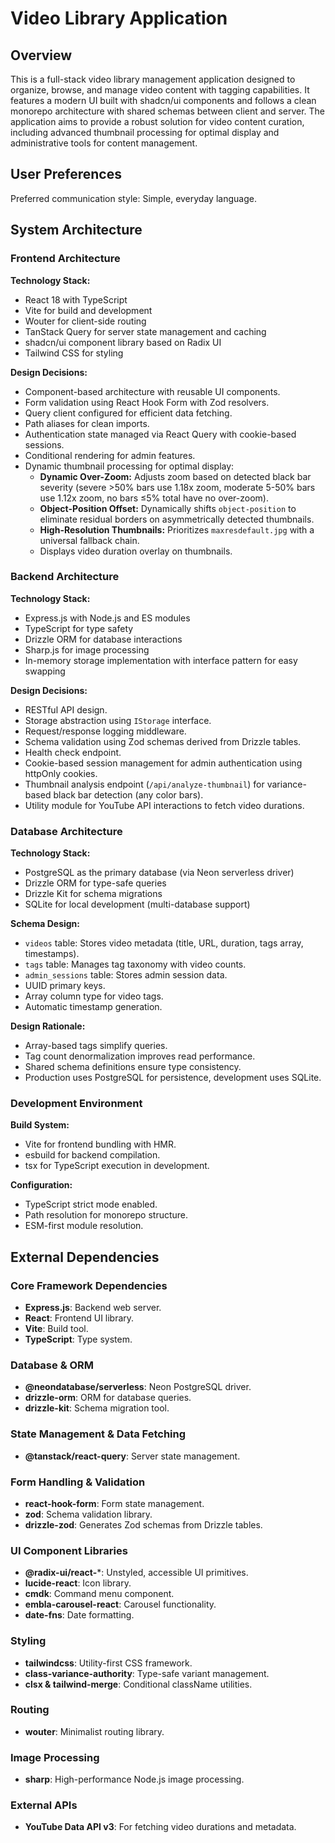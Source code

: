 # Video Library Application

## Overview

This is a full-stack video library management application designed to organize, browse, and manage video content with tagging capabilities. It features a modern UI built with shadcn/ui components and follows a clean monorepo architecture with shared schemas between client and server. The application aims to provide a robust solution for video content curation, including advanced thumbnail processing for optimal display and administrative tools for content management.

## User Preferences

Preferred communication style: Simple, everyday language.

## System Architecture

### Frontend Architecture

**Technology Stack:**
- React 18 with TypeScript
- Vite for build and development
- Wouter for client-side routing
- TanStack Query for server state management and caching
- shadcn/ui component library based on Radix UI
- Tailwind CSS for styling

**Design Decisions:**
- Component-based architecture with reusable UI components.
- Form validation using React Hook Form with Zod resolvers.
- Query client configured for efficient data fetching.
- Path aliases for clean imports.
- Authentication state managed via React Query with cookie-based sessions.
- Conditional rendering for admin features.
- Dynamic thumbnail processing for optimal display:
    - **Dynamic Over-Zoom:** Adjusts zoom based on detected black bar severity (severe >50% bars use 1.18x zoom, moderate 5-50% bars use 1.12x zoom, no bars ≤5% total have no over-zoom).
    - **Object-Position Offset:** Dynamically shifts `object-position` to eliminate residual borders on asymmetrically detected thumbnails.
    - **High-Resolution Thumbnails:** Prioritizes `maxresdefault.jpg` with a universal fallback chain.
    - Displays video duration overlay on thumbnails.

### Backend Architecture

**Technology Stack:**
- Express.js with Node.js and ES modules
- TypeScript for type safety
- Drizzle ORM for database interactions
- Sharp.js for image processing
- In-memory storage implementation with interface pattern for easy swapping

**Design Decisions:**
- RESTful API design.
- Storage abstraction using `IStorage` interface.
- Request/response logging middleware.
- Schema validation using Zod schemas derived from Drizzle tables.
- Health check endpoint.
- Cookie-based session management for admin authentication using httpOnly cookies.
- Thumbnail analysis endpoint (`/api/analyze-thumbnail`) for variance-based black bar detection (any color bars).
- Utility module for YouTube API interactions to fetch video durations.

### Database Architecture

**Technology Stack:**
- PostgreSQL as the primary database (via Neon serverless driver)
- Drizzle ORM for type-safe queries
- Drizzle Kit for schema migrations
- SQLite for local development (multi-database support)

**Schema Design:**
- `videos` table: Stores video metadata (title, URL, duration, tags array, timestamps).
- `tags` table: Manages tag taxonomy with video counts.
- `admin_sessions` table: Stores admin session data.
- UUID primary keys.
- Array column type for video tags.
- Automatic timestamp generation.

**Design Rationale:**
- Array-based tags simplify queries.
- Tag count denormalization improves read performance.
- Shared schema definitions ensure type consistency.
- Production uses PostgreSQL for persistence, development uses SQLite.

### Development Environment

**Build System:**
- Vite for frontend bundling with HMR.
- esbuild for backend compilation.
- tsx for TypeScript execution in development.

**Configuration:**
- TypeScript strict mode enabled.
- Path resolution for monorepo structure.
- ESM-first module resolution.

## External Dependencies

### Core Framework Dependencies
- **Express.js**: Backend web server.
- **React**: Frontend UI library.
- **Vite**: Build tool.
- **TypeScript**: Type system.

### Database & ORM
- **@neondatabase/serverless**: Neon PostgreSQL driver.
- **drizzle-orm**: ORM for database queries.
- **drizzle-kit**: Schema migration tool.

### State Management & Data Fetching
- **@tanstack/react-query**: Server state management.

### Form Handling & Validation
- **react-hook-form**: Form state management.
- **zod**: Schema validation library.
- **drizzle-zod**: Generates Zod schemas from Drizzle tables.

### UI Component Libraries
- **@radix-ui/react-***: Unstyled, accessible UI primitives.
- **lucide-react**: Icon library.
- **cmdk**: Command menu component.
- **embla-carousel-react**: Carousel functionality.
- **date-fns**: Date formatting.

### Styling
- **tailwindcss**: Utility-first CSS framework.
- **class-variance-authority**: Type-safe variant management.
- **clsx & tailwind-merge**: Conditional className utilities.

### Routing
- **wouter**: Minimalist routing library.

### Image Processing
- **sharp**: High-performance Node.js image processing.

### External APIs
- **YouTube Data API v3**: For fetching video durations and metadata.